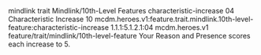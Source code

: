 <ability>
  <metadata>
    <class>mindlink</class>
    <feature_type>trait</feature_type>
    <file_dpath>Mindlink/10th-Level Features</file_dpath>
    <item_id>characteristic-increase</item_id>
    <item_index>04</item_index>
    <item_name>Characteristic Increase</item_name>
    <level>10</level>
    <scc>mcdm.heroes.v1:feature.trait.mindlink.10th-level-feature:characteristic-increase</scc>
    <scdc>1.1.1:5.1.2.1:04</scdc>
    <source>mcdm.heroes.v1</source>
    <type>feature/trait/mindlink/10th-level-feature</type>
  </metadata>
  <effects>
    <effect type="mundane">Your Reason and Presence scores each increase to 5.</effect>
  </effects>
</ability>
